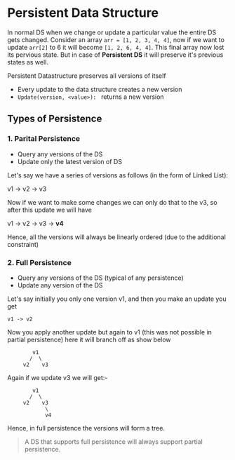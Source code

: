 # Persistent Data Structure

In normal DS when we change or update a particular value the entire DS gets changed. Consider an array `arr = [1, 2, 3, 4, 4]`, now if we want to update `arr[2]` to 6 it will become `[1, 2, 6, 4, 4]`. This final array now lost its pervious state. But in case of **Persistent DS** it will preserve it's previous states as well. 

Persistent Datastructure preserves all versions of itself
- Every update to the data structure creates a new version
- `Update(version, <value>): `  returns a new version

## Types of Persistence

### 1. Parital Persistence

 - Query any versions of the DS
 - Update only the latest version of DS

Let's say we have a series of versions as follows (in the form of Linked List):

v1 -> v2 -> v3 

Now if we want to make some changes we can only do that to the v3, so after this update we will have

v1 -> v2 -> v3 -> **v4**

Hence, all the versions will always be linearly ordered (due to the additional constraint)

### 2. Full Persistence

 - Query any versions of the DS (typical of any persistence)
 - Update any version of the DS

Let's say initially you only one version v1, and then you make an update you get

```
v1 -> v2
```

Now you apply another update but again to v1 (this was not possible in partial persistence) here it will branch off as show below

```
        v1
       /  \ 
     v2    v3

```

Again if we update v3 we will get:-

```
        v1
       /  \ 
     v2    v3
            \
            v4 
```

Hence, in full persistence the versions will form a tree. 

>A DS that supports full persistence will always support partial persistence.